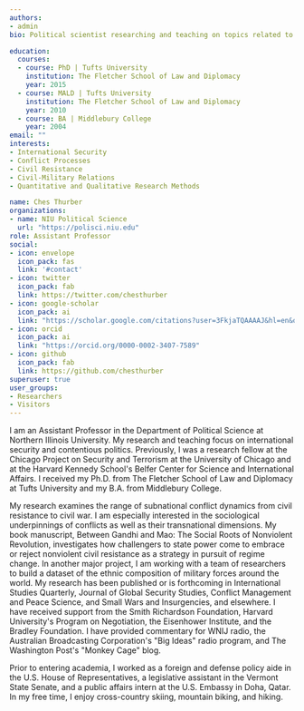 ```yaml
---
authors:
- admin
bio: Political scientist researching and teaching on topics related to international security, conflict processes, and contentious politics.

education:
  courses:
  - course: PhD | Tufts University
    institution: The Fletcher School of Law and Diplomacy
    year: 2015
  - course: MALD | Tufts University
    institution: The Fletcher School of Law and Diplomacy
    year: 2010
  - course: BA | Middlebury College
    year: 2004
email: ""
interests:
- International Security
- Conflict Processes
- Civil Resistance
- Civil-Military Relations
- Quantitative and Qualitative Research Methods

name: Ches Thurber
organizations:
- name: NIU Political Science
  url: "https://polisci.niu.edu"
role: Assistant Professor
social:
- icon: envelope
  icon_pack: fas
  link: '#contact'
- icon: twitter
  icon_pack: fab
  link: https://twitter.com/chesthurber
- icon: google-scholar
  icon_pack: ai
  link: "https://scholar.google.com/citations?user=3FkjaTQAAAAJ&hl=en&oi=ao"
- icon: orcid
  icon_pack: ai
  link: "https://orcid.org/0000-0002-3407-7589"
- icon: github
  icon_pack: fab
  link: https://github.com/chesthurber
superuser: true
user_groups:
- Researchers
- Visitors
---
```


I am an Assistant Professor in the Department of Political Science at Northern Illinois University. My research and teaching focus on international security and contentious politics. Previously, I was a research fellow at the Chicago Project on Security and Terrorism at the University of Chicago and at the Harvard Kennedy School's Belfer Center for Science and International Affairs. I received my Ph.D. from The Fletcher School of Law and Diplomacy at Tufts University and my B.A. from Middlebury College. 

My research examines the range of subnational conflict dynamics from civil resistance to civil war. I am especially interested in the sociological underpinnings of conflicts as well as their transnational dimensions. My book manuscript, Between Gandhi and Mao: The Social Roots of Nonviolent Revolution, investigates how challengers to state power come to embrace or reject nonviolent civil resistance as a strategy in pursuit of regime change.  In another major project, I am working with a team of researchers to build a dataset of the ethnic composition of military forces around the world. My research has been published or is forthcoming in International Studies Quarterly, Journal of Global Security Studies, Conflict Management and Peace Science, and Small Wars and Insurgencies, and elsewhere. I have received support from the Smith Richardson Foundation, Harvard University's Program on Negotiation, the Eisenhower Institute, and the Bradley Foundation. I have provided commentary for WNIJ radio, the Australian Broadcasting Corporation's "Big Ideas" radio program, and The Washington Post's "Monkey Cage" blog.

Prior to entering academia, I worked as a foreign and defense policy aide in the U.S. House of Representatives, a legislative assistant in the Vermont State Senate, and a public affairs intern at the U.S. Embassy in Doha, Qatar. In my free time, I enjoy cross-country skiing, mountain biking, and hiking.
